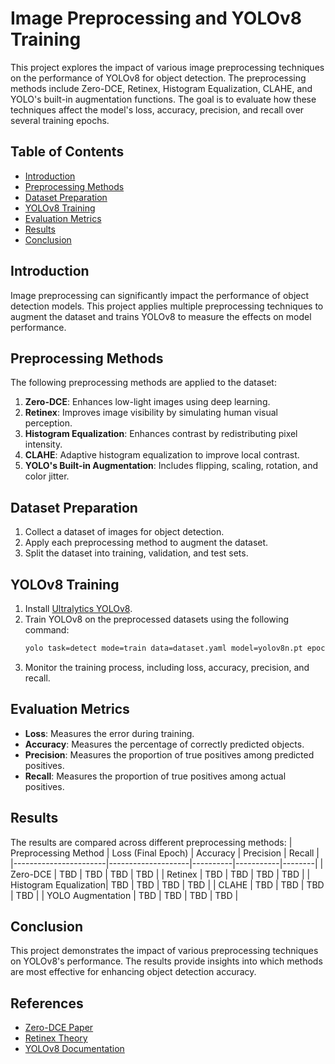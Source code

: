 # Image Preprocessing and YOLOv8 Training

This project explores the impact of various image preprocessing techniques on the performance of YOLOv8 for object detection. The preprocessing methods include Zero-DCE, Retinex, Histogram Equalization, CLAHE, and YOLO's built-in augmentation functions. The goal is to evaluate how these techniques affect the model's loss, accuracy, precision, and recall over several training epochs.

## Table of Contents
- [Introduction](#introduction)
- [Preprocessing Methods](#preprocessing-methods)
- [Dataset Preparation](#dataset-preparation)
- [YOLOv8 Training](#yolov8-training)
- [Evaluation Metrics](#evaluation-metrics)
- [Results](#results)
- [Conclusion](#conclusion)

## Introduction
Image preprocessing can significantly impact the performance of object detection models. This project applies multiple preprocessing techniques to augment the dataset and trains YOLOv8 to measure the effects on model performance.

## Preprocessing Methods
The following preprocessing methods are applied to the dataset:
1. **Zero-DCE**: Enhances low-light images using deep learning.
2. **Retinex**: Improves image visibility by simulating human visual perception.
3. **Histogram Equalization**: Enhances contrast by redistributing pixel intensity.
4. **CLAHE**: Adaptive histogram equalization to improve local contrast.
5. **YOLO's Built-in Augmentation**: Includes flipping, scaling, rotation, and color jitter.

## Dataset Preparation
1. Collect a dataset of images for object detection.
2. Apply each preprocessing method to augment the dataset.
3. Split the dataset into training, validation, and test sets.

## YOLOv8 Training
1. Install [Ultralytics YOLOv8](https://github.com/ultralytics/ultralytics).
2. Train YOLOv8 on the preprocessed datasets using the following command:
    ```bash
    yolo task=detect mode=train data=dataset.yaml model=yolov8n.pt epochs=50 imgsz=640
    ```
3. Monitor the training process, including loss, accuracy, precision, and recall.

## Evaluation Metrics
- **Loss**: Measures the error during training.
- **Accuracy**: Measures the percentage of correctly predicted objects.
- **Precision**: Measures the proportion of true positives among predicted positives.
- **Recall**: Measures the proportion of true positives among actual positives.

## Results
The results are compared across different preprocessing methods:
| Preprocessing Method | Loss (Final Epoch) | Accuracy | Precision | Recall |
|-----------------------|--------------------|----------|-----------|--------|
| Zero-DCE             | TBD                | TBD      | TBD       | TBD    |
| Retinex              | TBD                | TBD      | TBD       | TBD    |
| Histogram Equalization| TBD               | TBD      | TBD       | TBD    |
| CLAHE                | TBD                | TBD      | TBD       | TBD    |
| YOLO Augmentation    | TBD                | TBD      | TBD       | TBD    |

## Conclusion
This project demonstrates the impact of various preprocessing techniques on YOLOv8's performance. The results provide insights into which methods are most effective for enhancing object detection accuracy.

## References
- [Zero-DCE Paper](https://arxiv.org/abs/2008.00980)
- [Retinex Theory](https://en.wikipedia.org/wiki/Retinex)
- [YOLOv8 Documentation](https://docs.ultralytics.com/)
